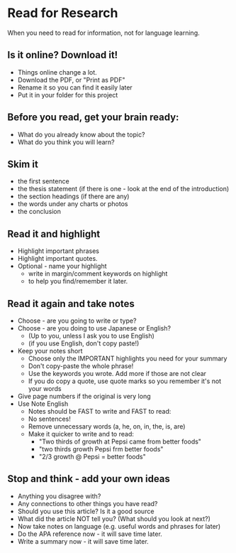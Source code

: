 # Read for Research 
When you need to read for information, not for language learning. 

## Is it online? Download it! 
* Things online change a lot. 
* Download the PDF, or "Print as PDF" 
* Rename it so you can find it easily later 
* Put it in your folder for this project 

## Before you read, get your brain ready:
* What do you already know about the topic?
* What do you think you will learn? 

## Skim it
* the first sentence
* the thesis statement (if there is one - look at the end of the introduction)
* the section headings (if there are any)
* the words under any charts or photos 
* the conclusion
## Read it and highlight
* Highlight important phrases
* Highlight important quotes.
* Optional - name your highlight
    * write in margin/comment keywords on highlight 
    * to help you find/remember it later. 

## Read it again and take notes
* Choose - are you going to write or type?
* Choose - are you doing to use Japanese or English?
    * (Up to you, unless I ask you to use English)
    * (if you use English, don't copy paste!)
* Keep your notes short
    * Choose only the IMPORTANT highlights you need for your summary
    * Don't copy-paste the whole phrase!
    * Use the keywords you wrote. Add more if those are not clear
    * If you do copy a quote, use quote marks so you remember it's not your words
* Give page numbers if the original is very long
* Use Note English
    * Notes should be FAST to write and FAST to read:
    * No sentences!
    * Remove unnecessary words (a, he, on, in, the, is, are)
    * Make it quicker to write and to read:
        * "Two thirds of growth at Pepsi came from better foods"
        * "two thirds growth Pepsi frm better foods"
        * "2/3 growth @ Pepsi = better foods"

## Stop and think - add your own ideas
* Anything you disagree with? 
* Any connections to other things you have read? 
* Should you use this article? Is it a good source []()
* What did the article NOT tell you? (What should you look at next?)
* Now take notes on language (e.g. useful words and phrases for later)
* Do the APA reference now - it will save  time later. []()
* Write a summary now - it will save time later. []()